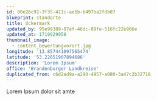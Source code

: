 ```yaml
---
id: 80e26c92-3f35-411c-ae5b-b497ba2fdb07
blueprint: standorte
title: Uckermark
updated_by: 95e99389-87ef-46dc-89fe-516fc22e966e
updated_at: 1719929958
thumbnail_image:
  - content_bewertungvorort.jpg
longitude: '13.857441097565474'
latitude: '53.22051907894686'
description: 'Lorem Ipsum'
office: 'Brandenburger Landkreise'
duplicated_from: c6d2ad9a-a290-4957-a080-3a47c2b32718
---
```

Lorem Ipsum dolor sit amte